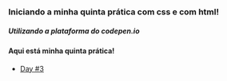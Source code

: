 ### Iniciando a minha quinta prática com css e com html!

##### Utilizando a plataforma do codepen.io

#### Aqui está minha quinta prática!

- [Day #3](https://codepen.io/BigLeno/pen/KKeemBr)